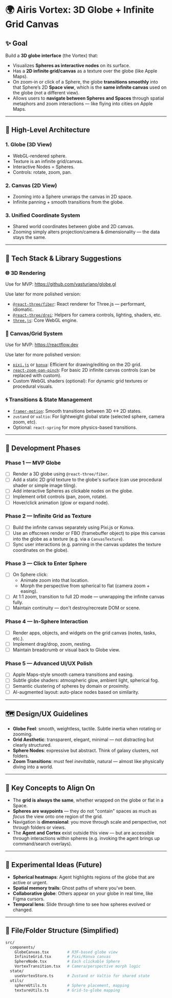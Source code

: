 # 🌍 Airis Vortex: 3D Globe + Infinite Grid Canvas

## ✨ Goal

Build a **3D globe interface** (the Vortex) that:

- Visualizes **Spheres as interactive nodes** on its surface.
- Has a **2D infinite grid/canvas** as a texture over the globe (like Apple Maps).
- On zoom-in or click of a Sphere, the globe **transitions smoothly** into that Sphere’s 2D **Space view**, which is the **same infinite canvas** used on the globe (not a different view).
- Allows users to **navigate between Spheres and Spaces** through spatial metaphors and zoom interactions — like flying into cities on Apple Maps.

---

## 🧱 High-Level Architecture

### 1. **Globe (3D View)**
- WebGL-rendered sphere.
- Texture is an infinite grid/canvas.
- Interactive Nodes = Spheres.
- Controls: rotate, zoom, pan.

### 2. **Canvas (2D View)**
- Zooming into a Sphere unwraps the canvas in 2D space.
- Infinite panning + smooth transitions from the globe.

### 3. **Unified Coordinate System**
- Shared world coordinates between globe and 2D canvas.
- Zooming simply alters projection/camera & dimensionality — the data stays the same.

---

## 🔧 Tech Stack & Library Suggestions

### 🌐 3D Rendering

Use for MVP: https://github.com/vasturiano/globe.gl

Use later for more polished version:

- [`@react-three/fiber`](https://github.com/pmndrs/react-three-fiber): React renderer for Three.js — performant, idiomatic.
- [`@react-three/drei`](https://github.com/pmndrs/drei): Helpers for camera controls, lighting, shaders, etc.
- [`three.js`](https://threejs.org/): Core WebGL engine.

### 📐 Canvas/Grid System

Use for MVP: https://reactflow.dev

Use later for more polished version:

- [`pixi.js`](https://pixijs.com/) or [`konva`](https://konvajs.org/): Efficient for drawing/editing on the 2D grid.
- [`react-zoom-pan-pinch`](https://github.com/prc5/react-zoom-pan-pinch): For basic 2D infinite canvas controls (can be replaced with custom).
- Custom WebGL shaders (optional): For dynamic grid textures or procedural visuals.

### 🌀 Transitions & State Management
- [`framer-motion`](https://www.framer.com/motion/): Smooth transitions between 3D <-> 2D states.
- `zustand` or `valtio`: For lightweight global state (selected sphere, camera zoom, etc).
- Optional: `react-spring` for more physics-based transitions.

---

## 🧭 Development Phases

### Phase 1 — MVP Globe
- [ ] Render a 3D globe using `@react-three/fiber`.
- [ ] Add a static 2D grid texture to the globe's surface (can use procedural shader or simple image tiling).
- [ ] Add interactive Spheres as clickable nodes on the globe.
- [ ] Implement orbit controls (pan, zoom, rotate).
- [ ] Hover/click animation (glow or expand node).

### Phase 2 — Infinite Grid as Texture
- [ ] Build the infinite canvas separately using Pixi.js or Konva.
- [ ] Use an offscreen render or FBO (framebuffer object) to pipe this canvas into the globe as a texture (e.g. via a `CanvasTexture`).
- [ ] Sync user interactions (e.g. panning in the canvas updates the texture coordinates on the globe).

### Phase 3 — Click to Enter Sphere
- [ ] On Sphere click:
  - Animate zoom into that location.
  - Morph the perspective from spherical to flat (camera zoom + easing).
- [ ] At 1:1 zoom, transition to full 2D mode — unwrapping the infinite canvas fully.
- [ ] Maintain continuity — don't destroy/recreate DOM or scene.

### Phase 4 — In-Sphere Interaction
- [ ] Render apps, objects, and widgets on the grid canvas (notes, tasks, etc.).
- [ ] Implement drag/drop, zoom, nesting.
- [ ] Maintain breadcrumb or visual back to Globe view.

### Phase 5 — Advanced UI/UX Polish
- [ ] Apple Maps-style smooth camera transitions and easing.
- [ ] Subtle globe shaders: atmospheric glow, ambient light, spherical fog.
- [ ] Semantic clustering of spheres by domain or proximity.
- [ ] AI-augmented layout: auto-place nodes based on similarity.

---

## 🗺️ Design/UX Guidelines

- **Globe Feel**: smooth, weightless, tactile. Subtle inertia when rotating or zooming.
- **Grid Aesthetic**: transparent, elegant, minimal — not distracting but clearly structured.
- **Sphere Nodes**: expressive but abstract. Think of galaxy clusters, not folders.
- **Zoom Transitions**: must feel *inevitable*, natural — almost like physically diving into a world.

---

## 🧠 Key Concepts to Align On

- The **grid is always the same**, whether wrapped on the globe or flat in a Space.
- **Spheres are waypoints** — they do not "contain" spaces as much as *focus* the view onto one region of the grid.
- Navigation is **dimensional**: you move through scale and perspective, not through folders or views.
- The **Agent and Cortex** exist outside this view — but are accessible through interactions within spheres (e.g. invoking the agent brings up command/search overlays).

---

## 🧪 Experimental Ideas (Future)

- **Spherical heatmaps**: Agent highlights regions of the globe that are active or urgent.
- **Spatial memory trails**: Ghost paths of where you've been.
- **Collaborative globe**: Others appear on your globe in real time, like Figma cursors.
- **Temporal lens**: Slide through time to see how spheres evolved or changed.

---

## 🧩 File/Folder Structure (Simplified)

```bash
src/
  components/
    GlobeCanvas.tsx        # R3F-based globe view
    InfiniteGrid.tsx       # Pixi/Konva canvas
    SphereNode.tsx         # Each clickable Sphere
    VortexTransition.tsx   # Camera/perspective morph logic
  state/
    useVortexStore.ts      # Zustand or Valtio for shared state
  utils/
    sphereUtils.ts         # Sphere placement, mapping
    textureUtils.ts        # Grid-to-globe mapping
